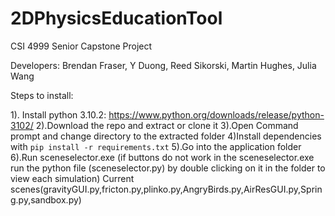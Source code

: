 # 2DPhysicsEducationTool
CSI 4999 Senior Capstone Project

Developers: Brendan Fraser, Y Duong, Reed Sikorski, Martin Hughes, Julia Wang


Steps to install:

1). Install python 3.10.2: https://www.python.org/downloads/release/python-3102/
2).Download the repo and extract or clone it
3).Open Command prompt and change directory to the extracted folder
4)Install dependencies with `pip install -r requirements.txt`
5).Go into the application folder
6).Run sceneselector.exe (if buttons do not work in the sceneselector.exe run the python file (sceneselector.py) by double clicking on it in the folder to view each simulation)
   Current scenes(gravityGUI.py,fricton.py,plinko.py,AngryBirds.py,AirResGUI.py,Spring.py,sandbox.py)

